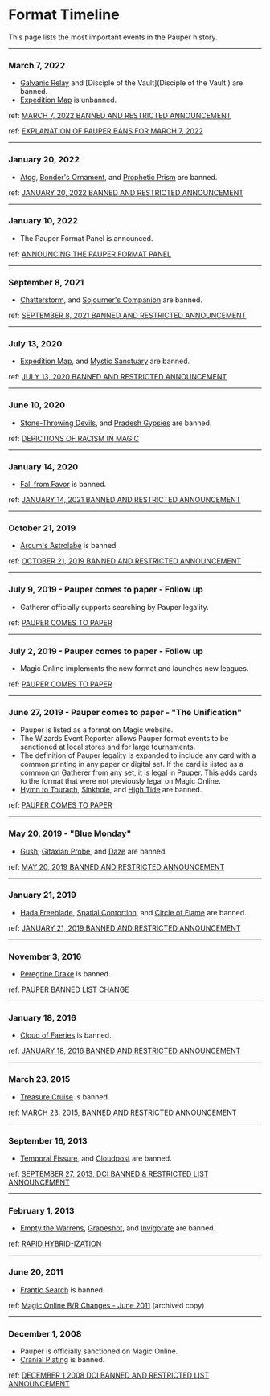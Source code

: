 # Format Timeline

This page lists the most important events in the Pauper history.

---
### March 7, 2022
* [Galvanic Relay](https://scryfall.com/card/mh2/127/galvanic-relay) and [Disciple of the Vault](Disciple of the Vault
) are banned.
* [Expedition Map](https://scryfall.com/card/2xm/255/expedition-map) is unbanned.

ref: [MARCH 7, 2022 BANNED AND RESTRICTED ANNOUNCEMENT](https://magic.wizards.com/en/articles/archive/news/march-7-2022-banned-and-restricted-announcement)

ref: [EXPLANATION OF PAUPER BANS FOR MARCH 7, 2022](https://magic.wizards.com/en/articles/archive/news/explanation-pauper-bans-march-7-2022)

---
### January 20, 2022
* [Atog](https://scryfall.com/card/me4/109/atog), [Bonder's Ornament](https://scryfall.com/card/c20/67/bonders-ornament), and [Prophetic Prism](https://scryfall.com/card/cmr/334/prophetic-prism) are banned.

ref: [JANUARY 20, 2022 BANNED AND RESTRICTED ANNOUNCEMENT](https://magic.wizards.com/en/articles/archive/news/january-20-2022-banned-and-restricted-announcement)

---
### January 10, 2022
* The Pauper Format Panel is announced.

ref: [ANNOUNCING THE PAUPER FORMAT PANEL](https://magic.wizards.com/en/articles/archive/news/announcing-pauper-format-panel-2022-01-10)

---
### September 8, 2021
* [Chatterstorm](https://scryfall.com/card/mh2/152/chatterstorm), and [Sojourner's Companion](https://scryfall.com/card/mh2/235/sojourners-companion) are banned.

ref: [SEPTEMBER 8, 2021 BANNED AND RESTRICTED ANNOUNCEMENT](https://magic.wizards.com/en/articles/archive/news/september-8-2021-banned-and-restricted-announcement)

---
### July 13, 2020
* [Expedition Map](https://scryfall.com/card/2xm/255/expedition-map), and [Mystic Sanctuary](https://scryfall.com/card/eld/247/mystic-sanctuary) are banned.

ref: [JULY 13, 2020 BANNED AND RESTRICTED ANNOUNCEMENT](https://magic.wizards.com/en/articles/archive/news/july-13-2020-banned-and-restricted-announcement-2020-07-13)

---
### June 10, 2020
* [Stone-Throwing Devils](https://scryfall.com/card/arn/33/stone-throwing-devils), and [Pradesh Gypsies](https://scryfall.com/card/6ed/244/pradesh-gypsies) are banned.

ref: [DEPICTIONS OF RACISM IN MAGIC](https://magic.wizards.com/en/articles/archive/news/depictions-racism-magic-2020-06-10)

---
### January 14, 2020
* [Fall from Favor](https://scryfall.com/card/cmr/68/fall-from-favor) is banned.

ref: [JANUARY 14, 2021 BANNED AND RESTRICTED ANNOUNCEMENT](https://magic.wizards.com/en/articles/archive/news/january-14-2021-banned-and-restricted-announcement)

---
### October 21, 2019
* [Arcum's Astrolabe](https://scryfall.com/card/mh1/220/arcums-astrolabe) is banned.

ref: [OCTOBER 21, 2019 BANNED AND RESTRICTED ANNOUNCEMENT](https://magic.wizards.com/en/articles/archive/news/october-21-2019-banned-and-restricted-announcement)

---
### July 9, 2019 - Pauper comes to paper - Follow up
* Gatherer officially supports searching by Pauper legality.

ref: [PAUPER COMES TO PAPER](https://magic.wizards.com/en/articles/archive/news/pauper-comes-paper-2019-06-27)

---
### July 2, 2019 - Pauper comes to paper - Follow up
* Magic Online implements the new format and launches new leagues.

ref: [PAUPER COMES TO PAPER](https://magic.wizards.com/en/articles/archive/news/pauper-comes-paper-2019-06-27)

---
### June 27, 2019 - Pauper comes to paper - "The Unification"
* Pauper is listed as a format on Magic website.
* The Wizards Event Reporter allows Pauper format events to be sanctioned at local stores and for large tournaments.
* The definition of Pauper legality is expanded to include any card with a common printing in any paper or digital set. If the card is listed as a common on Gatherer from any set, it is legal in Pauper. This adds cards to the format that were not previously legal on Magic Online.
* [Hymn to Tourach](https://scryfall.com/card/ema/92/hymn-to-tourach), [Sinkhole](https://scryfall.com/card/ema/106/sinkhole), and [High Tide](https://scryfall.com/card/vma/73/high-tide) are banned.

ref: [PAUPER COMES TO PAPER](https://magic.wizards.com/en/articles/archive/news/pauper-comes-paper-2019-06-27)

---
### May 20, 2019 - "Blue Monday"
* [Gush](https://scryfall.com/card/jvc/27/gush), [Gitaxian Probe](https://scryfall.com/card/nph/35/gitaxian-probe), and [Daze](https://scryfall.com/card/ema/44/daze) are banned.

ref: [MAY 20, 2019 BANNED AND RESTRICTED ANNOUNCEMENT](https://magic.wizards.com/en/articles/archive/news/may-20-2019-banned-and-restricted-announcement)

---
### January 21, 2019
* [Hada Freeblade](https://scryfall.com/card/wwk/7/hada-freeblade), [Spatial Contortion](https://scryfall.com/card/ogw/8/spatial-contortion), and [Circle of Flame](https://scryfall.com/card/m15/135/circle-of-flame) are banned.

ref: [JANUARY 21, 2019 BANNED AND RESTRICTED ANNOUNCEMENT](https://magic.wizards.com/en/articles/archive/news/january-21-2019-banned-and-restricted-announcement)

---
### November 3, 2016
* [Peregrine Drake](https://scryfall.com/card/bbd/128/peregrine-drake) is banned.

ref: [PAUPER BANNED LIST CHANGE](https://magic.wizards.com/en/articles/archive/magic-online/pauper-banned-list-change-2016-11-03)

---
### January 18, 2016
* [Cloud of Faeries](https://scryfall.com/card/vma/62/cloud-of-faeries) is banned.

ref: [JANUARY 18, 2016 BANNED AND RESTRICTED ANNOUNCEMENT](https://magic.wizards.com/en/articles/archive/news/january-18-2016-banned-and-restricted-announcement-2016-01-18)

---
### March 23, 2015
* [Treasure Cruise](https://scryfall.com/card/c21/133/treasure-cruise) is banned.

ref: [MARCH 23, 2015, BANNED AND RESTRICTED ANNOUNCEMENT](https://magic.wizards.com/en/articles/archive/feature/march-23-2015-banned-and-restricted-announcement-2015-03-23)

---
### September 16, 2013
* [Temporal Fissure](https://scryfall.com/card/dds/12/temporal-fissure), and [Cloudpost](https://scryfall.com/card/mrd/280/cloudpost) are banned.

ref: [SEPTEMBER 27, 2013, DCI BANNED & RESTRICTED LIST ANNOUNCEMENT](https://magic.wizards.com/en/articles/archive/top-decks/september-27-2013-dci-banned-restricted-list-announcement-2013-09-16)

---
### February 1, 2013
* [Empty the Warrens](https://scryfall.com/card/tsr/162/empty-the-warrens), [Grapeshot](https://scryfall.com/card/tsr/166/grapeshot), and [Invigorate](https://scryfall.com/card/2xm/172/invigorate) are banned.

ref: [RAPID HYBRID-IZATION](https://magic.wizards.com/en/articles/archive/latest-developments/rapid-hybrid-ization-2013-02-01)

---
### June 20, 2011
* [Frantic Search](https://scryfall.com/card/c20/111/frantic-search) is banned.

ref: [Magic Online B/R Changes - June 2011](https://web.archive.org/web/20110902110614/http://community.wizards.com/magiconline/blog/2011/06/19/magic_online_br_changes_-_june_2011) (archived copy)

---
### December 1, 2008
* Pauper is officially sanctioned on Magic Online.
* [Cranial Plating](https://scryfall.com/card/2xm/245/cranial-plating) is banned.

ref: [DECEMBER 1 2008 DCI BANNED AND RESTRICTED LIST ANNOUNCEMENT](https://magic.wizards.com/en/articles/archive/feature/december-1-2008-dci-banned-and-restricted-list-announcement-2008-12-01)
